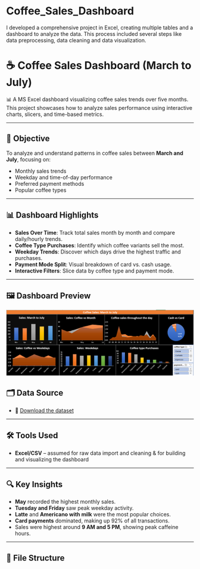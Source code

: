# Coffee_Sales_Dashboard
I developed a comprehensive project in Excel, creating multiple tables and a dashboard to analyze the data. This process included several steps like data preprocessing, data cleaning and data visualization.
# ☕ Coffee Sales Dashboard (March to July)

📊 A MS Excel dashboard visualizing coffee sales trends over five months.  
This project showcases how to analyze sales performance using interactive charts, slicers, and time-based metrics.

---

## 📌 Objective

To analyze and understand patterns in coffee sales between **March and July**, focusing on:
- Monthly sales trends
- Weekday and time-of-day performance
- Preferred payment methods
- Popular coffee types

---

## 📊 Dashboard Highlights

- **Sales Over Time**: Track total sales month by month and compare daily/hourly trends.
- **Coffee Type Purchases**: Identify which coffee variants sell the most.
- **Weekday Trends**: Discover which days drive the highest traffic and purchases.
- **Payment Mode Split**: Visual breakdown of card vs. cash usage.
- **Interactive Filters**: Slice data by coffee type and payment mode.

---

## 🖼️ Dashboard Preview

![Coffee Sales Dashboard](https://github.com/Rishinroy2000/Coffee_Sales_Dashboard/blob/main/Coffee%20sales%20dashboard%20ss.png)

## 🗂 Data Source

- 📄 [Download the dataset](https://drive.google.com/file/d/1YqP5Na7_o2xBwsFcf-0NTK31u5_EpxKC/view)

---

## 🛠 Tools Used

- **Excel/CSV** – assumed for raw data import and cleaning & for building and visualizing the dashboard

---

## 🔍 Key Insights

- **May** recorded the highest monthly sales.
- **Tuesday and Friday** saw peak weekday activity.
- **Latte** and **Americano with milk** were the most popular choices.
- **Card payments** dominated, making up 92% of all transactions.
- Sales were highest around **9 AM and 5 PM**, showing peak caffeine hours.

---

## 📂 File Structure

